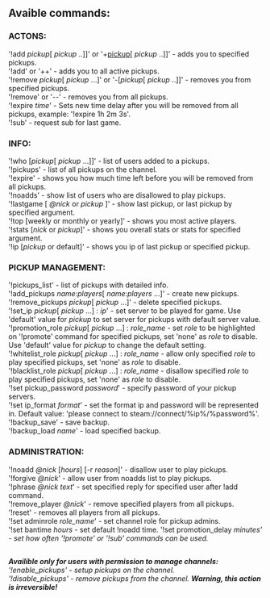 ## Avaible commands:
### ACTONS:
'!add <i>pickup</i>[ <i>pickup</i> ..]]' or '+<u>pickup</u>[ <i>pickup</i> ..]]' - adds you to specified pickups.   
'!add' or '++' - adds you to all active pickups.    
'!remove <i>pickup</i>[ <i>pickup</i> ...]' or '-[<i>pickup</i>[ <i>pickup</i> ..]]' - removes you from specified pickups.  
'!remove' or '--' - removes you from all pickups.   
'!expire <i>time</i>' - Sets new time delay after you will be removed from all pickups, example: '!expire 1h 2m 3s'.     
'!sub' - request sub for last game.

### INFO:
'!who [<i>pickup</i>[ <i>pickup</i> ...]]' - list of users added to a pickups.    
'!pickups' - list of all pickups on the channel.    
'!expire' - shows you how much time left before you will be removed from all pickups.   
'!noadds' - show list of users who are disallowed to play pickups.  
'!lastgame [ <i>@nick</i> or <i>pickup</i> ]' - show last pickup, or last pickup by specified argument.     
'!top [weekly or monthly or yearly]' - shows you most active players.   
'!stats [<i>nick</i> or <i>pickup</i>]' - shows you overall stats or stats for specified argument.    
'!ip [<i>pickup</i> or default]' - shows you ip of last pickup or specified pickup.  

### PICKUP MANAGEMENT:
'!pickups_list' - list of pickups with detailed info.    
'!add_pickups <i>name</i>:<i>players</i>[ <i>name</i>:<i>players</i> ...]' - create new pickups.    
'!remove_pickups <i>pickup</i>[ <i>pickup</i> ...]' - delete specified pickups.   
'!set_ip <i>pickup</i>[ <i>pickup</i> ...] : <i>ip</i>' - set server to be played for game. Use 'default' value for <i>pickup</i> to set server for pickups with default server value.   
'!promotion_role <i>pickup</i>[ <i>pickup</i> ...] : <i>role_name</i> - set <i>role</i> to be highlighted on '!promote' command for specified pickups, set 'none' as <i>role</i> to disable. Use 'default' value for <i>pickup</i> to change the default setting.   
'!whitelist_role <i>pickup</i>[ <i>pickup</i> ...] : <i>role_name</i> - allow only specified <i>role</i> to play specified pickups, set 'none' as <i>role</i> to disable.   
'!blacklist_role <i>pickup</i>[ <i>pickup</i> ...] : <i>role_name</i> - disallow specified <i>role</i> to play specified pickups, set 'none' as <i>role</i> to disable.   
'!set pickup_password <i>password</i>' - specify password of your pickup servers.    
'!set ip_format <i>format</i>' - set the format ip and password will be represented in. Default value: 'please connect to steam://connect/%ip%/%password%'.   
'!backup_save' - save backup.   
'!backup_load <i>name</i>' - load specified backup.  

### ADMINISTRATION:
'!noadd <i>@nick</i> [<i>hours</i>] [-r <i>reason</i>]' - disallow user to play pickups.   
'!forgive <i>@nick</i>' - allow user from noadds list to play pickups.   
'!phrase <i>@nick</i> <i>text</i>' - set specified reply for specified user after !add command.   
'!remove_player <i>@nick</i>' - remove specified players from all pickups.   
'!reset' - removes all players from all pickups.    
'!set adminrole <i>role_name</i>' - set channel role for pickup admins.   
'!set bantime <i>hours</i> - set default !noadd time.
'!set promotion_delay <i>minutes<i>' - set how often '!promote' or '!sub' commands can be used.   
## 
<b>Availible only for users with permission to manage channels:</b>     
'!enable_pickups' - setup pickups on the channel.   
'!disable_pickups' - remove pickups from the channel. <b>Warning, this action is irreversible!</b>
